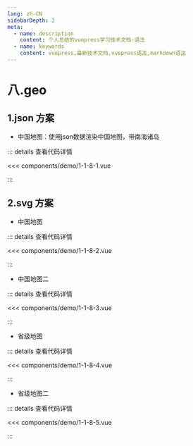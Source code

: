 ```yaml
---
lang: zh-CN
sidebarDepth: 2
meta:
  - name: description
    content: 个人总结的vuepress学习技术文档-语法
  - name: keywords
    content: vuepress,最新技术文档,vuepress语法,markdown语法
---
```


# 八.geo

## 1.json 方案

- 中国地图：使用json数据渲染中国地图，带南海诸岛

  <Container url="/resume/?type=echarts&name=1-1-8-1.vue" />

::: details 查看代码详情

<<< components/demo/1-1-8-1.vue

:::

## 2.svg 方案

- 中国地图


  <Container url="/resume/?type=echarts&name=1-1-8-2.vue" />

::: details 查看代码详情

<<< components/demo/1-1-8-2.vue

:::

- 中国地图二

  <Container url="/resume/?type=echarts&name=1-1-8-3.vue" />

::: details 查看代码详情

<<< components/demo/1-1-8-3.vue

:::

- 省级地图

  <Container url="/resume/?type=echarts&name=1-1-8-4.vue" />

::: details 查看代码详情

<<< components/demo/1-1-8-4.vue

:::

- 省级地图二


  <Container url="/resume/?type=echarts&name=1-1-8-5.vue" />

::: details 查看代码详情

<<< components/demo/1-1-8-5.vue

:::